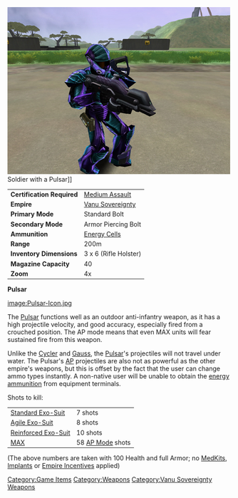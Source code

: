 ![](../images/PSScreenShot0290.jpg "fig:PSScreenShot0290.jpg") Soldier with a
Pulsar\]\]

|                            |                                         |
| -------------------------- | --------------------------------------- |
| **Certification Required** | [Medium Assault](../certifications/Medium_Assault.md)     |
| **Empire**                 | [Vanu Sovereignty](../etc/Vanu_Sovereignty.md) |
| **Primary Mode**           | Standard Bolt                           |
| **Secondary Mode**         | Armor Piercing Bolt                     |
| **Ammunition**             | [Energy Cells](../ammunition/Energy_Cell.md)          |
| **Range**                  | 200m                                    |
| **Inventory Dimensions**   | 3 x 6 (Rifle Holster)                   |
| **Magazine Capacity**      | 40                                      |
| **Zoom**                   | 4x                                      |

**Pulsar**

[image:Pulsar-Icon.jpg](image:Pulsar-Icon.jpg)

The [Pulsar](Pulsar.md) functions well as an outdoor
anti-infantry weapon, as it has a high projectile velocity, and good
accuracy, especially fired from a crouched position. The AP mode means
that even MAX units will fear sustained fire from this weapon.

Unlike the [Cycler](Cycler.md) and [Gauss](Gauss.md),
the [Pulsar](Pulsar.md)'s projectiles will not travel under
water. The Pulsar's [AP](../terminology/Armor_Piercing.md) projectiles are also
not as powerful as the other empire's weapons, but this is offset by the
fact that the user can change ammo types instantly. A non-native user
will be unable to obtain the [energy ammunition](../ammunition/Energy_Cell.md)
from equipment terminals.

Shots to kill:

|                                               |                                       |
| --------------------------------------------- | ------------------------------------- |
| [Standard Exo-Suit](../armor/Standard_Exo-Suit.md)     | 7 shots                               |
| [Agile Exo-Suit](../armor/Agile_Exo-Suit.md)           | 8 shots                               |
| [Reinforced Exo-Suit](../armor/Reinforced_Exo-Suit.md) | 10 shots                              |
| [MAX](../items/Mechanized_Assault_Exo-Suit.md)         | 58 [AP Mode](../terminology/Armor_Piercing.md) shots |

(The above numbers are taken with 100 Health and full Armor; no
[MedKits](../items/MedKit.md), [Implants](../implants/Implants.md) or [Empire
Incentives](../etc/Empire_Incentives.md) applied)

[Category:Game Items](Category:Game_Items.md)
[Category:Weapons](Category:Weapons.md) [Category:Vanu
Sovereignty Weapons](Category:Vanu_Sovereignty_Weapons.md)
